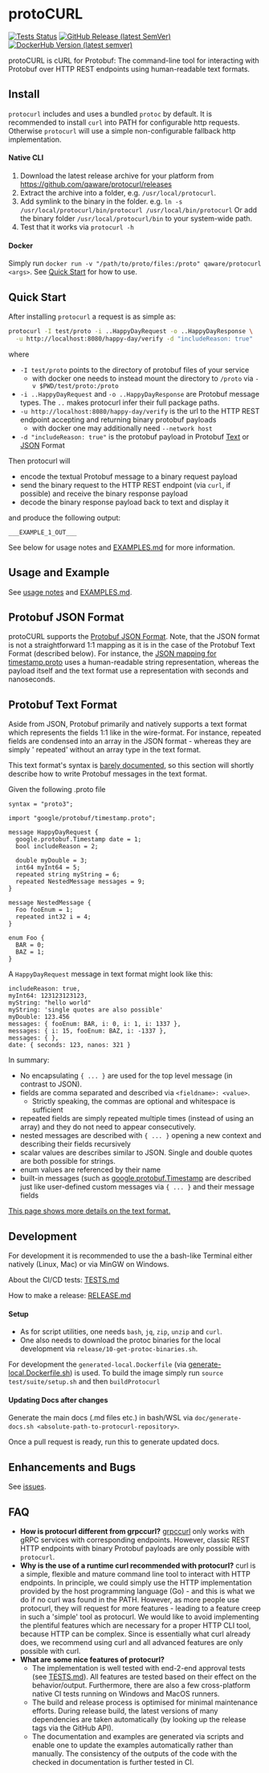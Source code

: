 <!--
================= AUTOGENERATED FILE =================
================= DO NOT EDIT THIS   =================

If you want to edit this, then change doc/template.README.md instead.

================= DO NOT EDIT THIS   =================
================= AUTOGENERATED FILE =================
-->

# protoCURL

[![Tests Status](https://github.com/qaware/protocurl/actions/workflows/test.yml/badge.svg)](https://github.com/qaware/protocurl/actions/workflows/test.yml)
[![GitHub Release (latest SemVer)](https://img.shields.io/github/v/release/qaware/protocurl?label=Release&logo=GitHub&sort=semver)](https://github.com/qaware/protocurl/releases)
[![DockerHub Version (latest semver)](https://img.shields.io/docker/v/qaware/protocurl?label=Docker&logo=Docker&sort=semver)](https://hub.docker.com/r/qaware/protocurl/tags)

protoCURL is cURL for Protobuf: The command-line tool for interacting with Protobuf over HTTP REST endpoints using
human-readable text formats.

## Install

`protocurl` includes and uses a bundled `protoc` by default. It is recommended to install `curl` into PATH for
configurable http requests. Otherwise `protocurl` will use a simple non-configurable fallback http implementation.

#### Native CLI

1. Download the latest release archive for your platform from https://github.com/qaware/protocurl/releases
2. Extract the archive into a folder, e.g. `/usr/local/protocurl`.
3. Add symlink to the binary in the folder. e.g. `ln -s /usr/local/protocurl/bin/protocurl /usr/local/bin/protocurl`
   Or add the binary folder `/usr/local/protocurl/bin` to your system-wide path.
4. Test that it works via `protocurl -h`

#### Docker

Simply run `docker run -v "/path/to/proto/files:/proto" qaware/protocurl <args>`. See [Quick Start](#quick-start) for how to use.

## Quick Start

After installing `protocurl` a request is as simple as:

```bash
protocurl -I test/proto -i ..HappyDayRequest -o ..HappyDayResponse \
  -u http://localhost:8080/happy-day/verify -d "includeReason: true"
```

where

* `-I test/proto` points to the directory of protobuf files of your service
    * with docker one needs to instead mount the directory to `/proto` via `-v $PWD/test/proto:/proto`
* `-i ..HappyDayRequest` and `-o ..HappyDayResponse` are Protobuf message types. The `..` makes protocurl infer their full package paths.
* `-u http://localhost:8080/happy-day/verify` is the url to the HTTP REST endpoint accepting and returning binary protobuf
  payloads
    * with docker one may additionally need `--network host`
* `-d "includeReason: true"` is the protobuf payload in Protobuf [Text](#protobuf-text-format)
  or [JSON](#protobuf-json-format) Format

Then protocurl will

* encode the textual Protobuf message to a binary request payload
* send the binary request to the HTTP REST endpoint (via `curl`, if possible) and receive the binary response payload
* decode the binary response payload back to text and display it

and produce the following output:

```
___EXAMPLE_1_OUT___
```

See below for usage notes and [EXAMPLES.md](EXAMPLES.md) for more information.

## Usage and Example

See [usage notes](doc/generated.usage.txt) and [EXAMPLES.md](EXAMPLES.md).

## Protobuf JSON Format

protoCURL supports the [Protobuf JSON Format](https://developers.google.com/protocol-buffers/docs/proto3#json). Note,
that the JSON format is not a straightforward 1:1 mapping as it is in the case of the Protobuf Text Format (described
below). For instance,
the [JSON mapping for timestamp.proto](https://github.com/protocolbuffers/protobuf/blob/main/src/google/protobuf/timestamp.proto)
uses a human-readable string representation, whereas the payload itself and the text format use a representation with
seconds and nanoseconds.

## Protobuf Text Format

Aside from JSON, Protobuf primarily and natively supports a text format which represents the fields 1:1 like in the
wire-format. For instance, repeated fields are condensed into an array in the JSON format - whereas they are simply '
repeated' without an array type in the text format.

This text format's syntax
is [barely documented](https://developers.google.com/protocol-buffers/docs/reference/cpp/google.protobuf.text_format),
so this section will shortly describe how to write Protobuf messages in the text format.

Given the following .proto file

```
syntax = "proto3";

import "google/protobuf/timestamp.proto";

message HappyDayRequest {
  google.protobuf.Timestamp date = 1;
  bool includeReason = 2;

  double myDouble = 3;
  int64 myInt64 = 5;
  repeated string myString = 6;
  repeated NestedMessage messages = 9;
}

message NestedMessage {
  Foo fooEnum = 1;
  repeated int32 i = 4;
}

enum Foo {
  BAR = 0;
  BAZ = 1;
}
```

A `HappyDayRequest` message in text format might look like this:

```
includeReason: true,
myInt64: 123123123123,
myString: "hello world"
myString: 'single quotes are also possible'
myDouble: 123.456
messages: { fooEnum: BAR, i: 0, i: 1, i: 1337 },
messages: { i: 15, fooEnum: BAZ, i: -1337 },
messages: { },
date: { seconds: 123, nanos: 321 }
```

In summary:

- No encapsulating `{ ... }` are used for the top level message (in contrast to JSON).
- fields are comma separated and described via `<fieldname>: <value>`.
    - Strictly speaking, the commas are optional and whitespace is sufficient
- repeated fields are simply repeated multiple times (instead of using an array) and they do not need to appear
  consecutively.
- nested messages are described with `{ ... }` opening a new context and describing their fields recursively
- scalar values are describes similar to JSON. Single and double quotes are both possible for strings.
- enum values are referenced by their name
- built-in messages (such
  as [google.protobuf.Timestamp](https://developers.google.com/protocol-buffers/docs/reference/google.protobuf#google.protobuf.Timestamp)
  are described just like user-defined custom messages via `{ ... }` and their message fields

[This page shows more details on the text format.](https://stackoverflow.com/a/18877167)

## Development

For development it is recommended to use the a bash-like Terminal either natively (Linux, Mac) or via MinGW on Windows.

About the CI/CD tests: [TESTS.md](TESTS.md)

How to make a release: [RELEASE.md](RELEASE.md)

#### Setup

- As for script utilities, one needs `bash`, `jq`, `zip`, `unzip` and `curl`.
- One also needs to download the protoc binaries for the local development via `release/10-get-protoc-binaries.sh`.

For development the `generated-local.Dockerfile` (via [generate-local.Dockerfile.sh](dev/generate-local.Dockerfile.sh)) is used.
To build the image simply run `source test/suite/setup.sh` and then `buildProtocurl`

#### Updating Docs after changes

Generate the main docs (.md files etc.) in bash/WSL via `doc/generate-docs.sh <absolute-path-to-protocurl-repository>`.

Once a pull request is ready, run this to generate updated docs.

## Enhancements and Bugs

See [issues](https://github.com/qaware/protocurl/issues).

## FAQ

- **How is protocurl different from grpccurl?** [grpccurl](https://github.com/fullstorydev/grpcurl) only works with gRPC
  services with corresponding endpoints. However, classic REST HTTP endpoints with binary Protobuf payloads are only
  possible with `protocurl`.
- **Why is the use of a runtime curl recommended with protocurl?** curl is a simple, flexible and mature command line
  tool to interact with HTTP endpoints. In principle, we could simply use the HTTP implementation provided by the host
  programming language (Go) - and this is what we do if no curl was found in the PATH. However, as more people use
  protocurl, they will request for more features - leading to a feature creep in such a 'simple' tool as protocurl. We
  would like to avoid implementing the plentiful features which are necessary for a proper HTTP CLI tool, because HTTP
  can be complex. Since is essentially what curl already does, we recommend using curl and all advanced features are
  only possible with curl.
- **What are some nice features of protocurl?**
    - The implementation is well tested with end-2-end approval tests (see [TESTS.md](TESTS.md)). All features are
      tested based on their effect on the behavior/output. Furthermore, there are also a few cross-platform native CI
      tests running on Windows and MacOS runners.
    - The build and release process is optimised for minimal maintenance efforts. During release build, the latest
      versions of many dependencies are taken automatically (by looking up the release tags via the GitHub API).
    - The documentation and examples are generated via scripts and enable one to update the examples automatically
      rather than manually. The consistency of the outputs of the code with the checked in documentation is further
      tested in CI.
